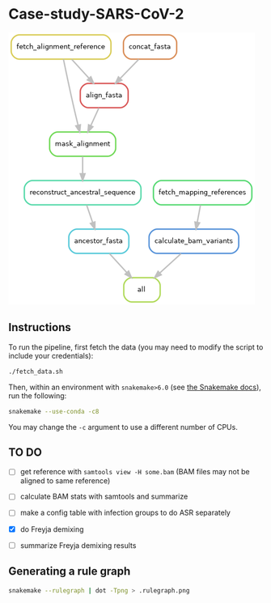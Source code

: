 # Case-study-SARS-CoV-2

![](.rulegraph.png)


## Instructions
To run the pipeline, first fetch the data (you may need to modify the script to include your credentials):

```bash
./fetch_data.sh
```

Then, within an environment with `snakemake>6.0` (see [the Snakemake docs](https://snakemake.readthedocs.io/en/stable/getting_started/installation.html)), run the following:

```bash
snakemake --use-conda -c8
```

You may change the `-c` argument to use a different number of CPUs.


## TO DO
- [ ] get reference with `samtools view -H some.bam` (BAM files may not be aligned to same reference)
- [ ] calculate BAM stats with samtools and summarize
- [ ] make a config table with infection groups to do ASR separately
- [x] do Freyja demixing
- [ ] summarize Freyja demixing results


## Generating a rule graph

```bash
snakemake --rulegraph | dot -Tpng > .rulegraph.png
```
